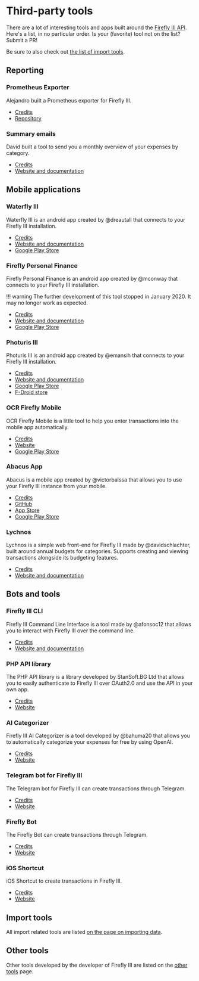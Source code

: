 # Third-party tools

There are a lot of interesting tools and apps built around the [Firefly III API](../api/index.md). Here's a list, in no particular order. Is your (favorite) tool not on the list? Submit a PR!

Be sure to also check out [the list of import tools](../importing-data/index.md#other-import-tools).


## Reporting

### Prometheus Exporter

Alejandro built a Prometheus exporter for Firefly III.

- [Credits](https://github.com/kinduff)
- [Repository](https://github.com/kinduff/firefly_iii_exporter)

### Summary emails

David built a tool to send you a monthly overview of your expenses by category.

- [Credits](https://github.com/davidschlachter)
- [Website and documentation](https://github.com/davidschlachter/firefly-iii-email-summary)

## Mobile applications

### Waterfly III

Waterfly III is an android app created by @dreautall that connects to your Firefly III installation.

- [Credits](https://github.com/dreautall)
- [Website and documentation](https://github.com/dreautall/waterfly-iii)
- [Google Play Store](https://play.google.com/store/apps/details?id=com.dreautall.waterflyiii)

### Firefly Personal Finance

Firefly Personal Finance is an android app created by @mconway that connects to your Firefly III installation.

!!! warning
    The further development of this tool stopped in January 2020. It may no longer work as expected. 

- [Credits](https://github.com/mconway)
- [Website and documentation](https://github.com/mconway/firefly-app/)
- [Google Play Store](https://play.google.com/store/apps/details?id=com.zerobyte.firefly)

### Photuris III

Photuris III is an android app created by @emansih that connects to your Firefly III installation.

- [Credits](https://github.com/emansih)
- [Website and documentation](https://github.com/emansih/FireflyMobile)
- [Google Play Store](https://play.google.com/store/apps/details?id=xyz.hisname.fireflyiii)
- [F-Droid store](https://f-droid.org/packages/xyz.hisname.fireflyiii/)

### OCR Firefly Mobile

OCR Firefly Mobile is a little tool to help you enter transactions into the mobile app automatically.

- [Credits](https://github.com/luifermoron)
- [Website](https://github.com/luifermoron/ocrFireflyMobile)
- [Google Play Store](https://play.google.com/store/apps/details?id=com.opensource.autofill)

### Abacus App

Abacus is a mobile app created by @victorbalssa that allows you to use your Firefly III instance from your mobile.

- [Credits](https://github.com/victorbalssa)
- [GitHub](https://github.com/victorbalssa/abacus)
- [App Store](https://apps.apple.com/us/app/1627093491)
- [Google Play Store](https://play.google.com/store/apps/details?id=abacus.fireflyiii.android.app)

### Lychnos

Lychnos is a simple web front-end for Firefly III made by @davidschlachter, built around annual budgets for categories. Supports creating and viewing transactions alongside its budgeting features.

- [Credits](https://github.com/davidschlachter)
- [Website and documentation](https://github.com/davidschlachter/lychnos)

## Bots and tools

### Firefly III CLI

Firefly III Command Line Interface is a tool made by @afonsoc12 that allows you to interact with Firefly III over the command line.

- [Credits](https://github.com/afonsoc12)
- [Website and documentation](https://github.com/afonsoc12/firefly-cli)

### PHP API library

The PHP API library is a library developed by StanSoft.BG Ltd that allows you to easily authenticate to Firefly III over OAuth2.0 and use the API in your own app.

- [Credits](https://github.com/StanSoftBG)
- [Website](https://github.com/StanSoftBG/oauth2-firefly-iii)

### AI Categorizer

Firefly III AI Categorizer is a tool developed by @bahuma20 that allows you to automatically categorize your expenses for free by using OpenAI.

- [Credits](https://github.com/bahuma20)
- [Website](https://github.com/bahuma20/firefly-iii-ai-categorize)

### Telegram bot for Firefly III

The Telegram bot for Firefly III can create transactions through Telegram.

- [Credits](https://github.com/cyxou)
- [Website](https://github.com/cyxou/firefly-iii-telegram-bot)

### Firefly Bot

The Firefly Bot can create transactions through Telegram.

- [Credits](https://github.com/vjFaLk)
- [Website](https://github.com/vjFaLk/firefly-bot)

### iOS Shortcut

iOS Shortcut to create transactions in Firefly III.  

- [Credits](https://github.com/dimarei)
- [Website](https://github.com/dimarei/firefly-ios-shortcuts)

## Import tools

All import related tools are listed [on the page on importing data](../importing-data/index.md).

## Other tools

Other tools developed by the developer of Firefly III are listed on the [other tools](../../other-tools/index.md) page.
